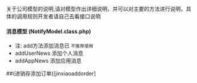关于公司模型的说明,请对模型作出详细说明，并可以对主要的方法进行说明，具体的调用规则开发者请自己去看接口说明

#### 消息模型 (NotifyModel.class.php)
- 注: add方法添加消息已 `不推荐使用`
- addUserNews 添加个人消息
- addAppNews 添加应用消息

##(进销存添加订单)[jinxiaoaddorder]